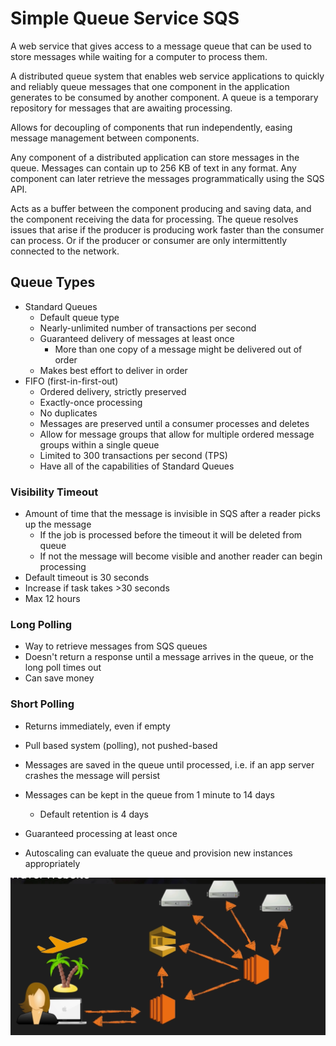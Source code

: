 # Simple Queue Service SQS

A web service that gives access to a message queue that can be used to store messages while waiting for a computer to process them.

A distributed queue system that enables web service applications to quickly and reliably queue messages that one component in the application generates to be consumed by another component. A queue is a temporary repository for messages that are awaiting processing.

Allows for decoupling of components that run independently, easing message management between components.

Any component of a distributed application can store messages in the queue. Messages can contain up to 256 KB of text in any format. Any component can later retrieve the messages programmatically using the SQS API.

Acts as a buffer between the component producing and saving data, and the component receiving the data for processing. The queue resolves issues that arise if the producer is producing work faster than the consumer can process. Or if the producer or consumer are only intermittently connected to the network.

## Queue Types
- Standard Queues
  - Default queue type
  - Nearly-unlimited number of transactions per second
  - Guaranteed delivery of messages at least once
    - More than one copy of a message might be delivered out of order
  - Makes best effort to deliver in order
- FIFO (first-in-first-out)
  - Ordered delivery, strictly preserved
  - Exactly-once processing
  - No duplicates
  - Messages are preserved until a consumer processes and deletes
  - Allow for message groups that allow for multiple ordered message groups within a single queue
  - Limited to 300 transactions per second (TPS)
  - Have all of the capabilities of Standard Queues

### Visibility Timeout
- Amount of time that the message is invisible in SQS after a reader picks up the message
  - If the job is processed before the timeout it will be deleted from queue
  - If not the message will become visible and another reader can begin processing
- Default timeout is 30 seconds
- Increase if task takes >30 seconds
- Max 12 hours

### Long Polling
- Way to retrieve messages from SQS queues
- Doesn't return a response until a message arrives in the queue, or the long poll times out
- Can save money

### Short Polling
- Returns immediately, even if empty

- Pull based system (polling), not pushed-based
- Messages are saved in the queue until processed, i.e. if an app server crashes the message will persist
- Messages can be kept in the queue from 1 minute to 14 days
  - Default retention is 4 days
- Guaranteed processing at least once
- Autoscaling can evaluate the queue and provision new instances appropriately 



![](images/2018-10-16-07-30-53.png)